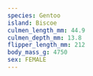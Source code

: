 ```yaml
---
species: Gentoo
island: Biscoe
culmen_length_mm: 44.9
culmen_depth_mm: 13.8
flipper_length_mm: 212
body_mass_g: 4750
sex: FEMALE
---
```

